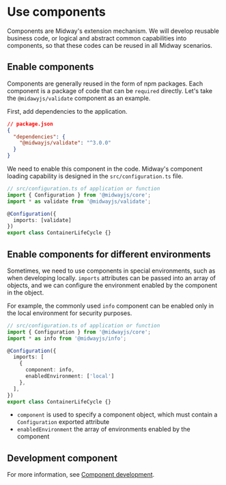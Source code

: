# Use components

Components are Midway's extension mechanism. We will develop reusable business code, or logical and abstract common capabilities into components, so that these codes can be reused in all Midway scenarios.



## Enable components

Components are generally reused in the form of npm packages. Each component is a package of code that can be `required` directly. Let's take the `@midawyjs/validate` component as an example.

First, add dependencies to the application.

```json
// package.json
{
  "dependencies": {
    "@midwayjs/validate": "^3.0.0"
  }
}
```

We need to enable this component in the code. Midway's component loading capability is designed in the `src/configuration.ts` file.

```typescript
// src/configuration.ts of application or function
import { Configuration } from '@midwayjs/core';
import * as validate from '@midwayjs/validate';

@Configuration({
  imports: [validate]
})
export class ContainerLifeCycle {}
```



## Enable components for different environments

Sometimes, we need to use components in special environments, such as when developing locally.  `imports` attributes can be passed into an array of objects, and we can configure the environment enabled by the component in the object.

For example, the commonly used `info` component can be enabled only in the local environment for security purposes.

```typescript
// src/configuration.ts of application or function
import { Configuration } from '@midwayjs/core';
import * as info from '@midwayjs/info';

@Configuration({
  imports: [
    {
      component: info,
      enabledEnvironment: ['local']
    },
  ],
})
export class ContainerLifeCycle {}
```

- `component` is used to specify a component object, which must contain a `Configuration` exported attribute
- `enabledEnvironment` the array of environments enabled by the component



## Development component

For more information, see [Component development](component_development).
